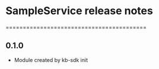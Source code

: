 # SampleService release notes
=========================================

0.1.0
-----
* Module created by kb-sdk init
